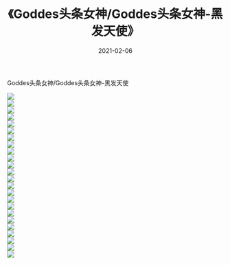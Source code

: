 ﻿---
layout: post
title:  《Goddes头条女神/Goddes头条女神-黑发天使》
date:   2021-02-06
img: http://pic.660000.xyz/1:/网络美图/2021/Goddes头条女神/Goddes头条女神-黑发天使/000.jpg
categories: [美女, 清纯, 唯美]
---

Goddes头条女神/Goddes头条女神-黑发天使

 ![](http://pic.660000.xyz/1:/网络美图/2021/Goddes头条女神/Goddes头条女神-黑发天使/001.jpg) <br>![](http://pic.660000.xyz/1:/网络美图/2021/Goddes头条女神/Goddes头条女神-黑发天使/002.jpg) <br>![](http://pic.660000.xyz/1:/网络美图/2021/Goddes头条女神/Goddes头条女神-黑发天使/003.jpg) <br>![](http://pic.660000.xyz/1:/网络美图/2021/Goddes头条女神/Goddes头条女神-黑发天使/004.jpg) <br>![](http://pic.660000.xyz/1:/网络美图/2021/Goddes头条女神/Goddes头条女神-黑发天使/005.jpg) <br>![](http://pic.660000.xyz/1:/网络美图/2021/Goddes头条女神/Goddes头条女神-黑发天使/006.jpg) <br>![](http://pic.660000.xyz/1:/网络美图/2021/Goddes头条女神/Goddes头条女神-黑发天使/007.jpg) <br>![](http://pic.660000.xyz/1:/网络美图/2021/Goddes头条女神/Goddes头条女神-黑发天使/008.jpg) <br>![](http://pic.660000.xyz/1:/网络美图/2021/Goddes头条女神/Goddes头条女神-黑发天使/009.jpg) <br>![](http://pic.660000.xyz/1:/网络美图/2021/Goddes头条女神/Goddes头条女神-黑发天使/010.jpg) <br>![](http://pic.660000.xyz/1:/网络美图/2021/Goddes头条女神/Goddes头条女神-黑发天使/011.jpg) <br>![](http://pic.660000.xyz/1:/网络美图/2021/Goddes头条女神/Goddes头条女神-黑发天使/012.jpg) <br>![](http://pic.660000.xyz/1:/网络美图/2021/Goddes头条女神/Goddes头条女神-黑发天使/013.jpg) <br>![](http://pic.660000.xyz/1:/网络美图/2021/Goddes头条女神/Goddes头条女神-黑发天使/014.jpg) <br>![](http://pic.660000.xyz/1:/网络美图/2021/Goddes头条女神/Goddes头条女神-黑发天使/015.jpg) <br>![](http://pic.660000.xyz/1:/网络美图/2021/Goddes头条女神/Goddes头条女神-黑发天使/016.jpg) <br>![](http://pic.660000.xyz/1:/网络美图/2021/Goddes头条女神/Goddes头条女神-黑发天使/017.jpg) <br>![](http://pic.660000.xyz/1:/网络美图/2021/Goddes头条女神/Goddes头条女神-黑发天使/018.jpg) <br>![](http://pic.660000.xyz/1:/网络美图/2021/Goddes头条女神/Goddes头条女神-黑发天使/019.jpg) <br>![](http://pic.660000.xyz/1:/网络美图/2021/Goddes头条女神/Goddes头条女神-黑发天使/020.jpg) <br>![](http://pic.660000.xyz/1:/网络美图/2021/Goddes头条女神/Goddes头条女神-黑发天使/021.jpg) <br>![](http://pic.660000.xyz/1:/网络美图/2021/Goddes头条女神/Goddes头条女神-黑发天使/022.jpg) <br>![](http://pic.660000.xyz/1:/网络美图/2021/Goddes头条女神/Goddes头条女神-黑发天使/023.jpg) <br>![](http://pic.660000.xyz/1:/网络美图/2021/Goddes头条女神/Goddes头条女神-黑发天使/024.jpg) <br>